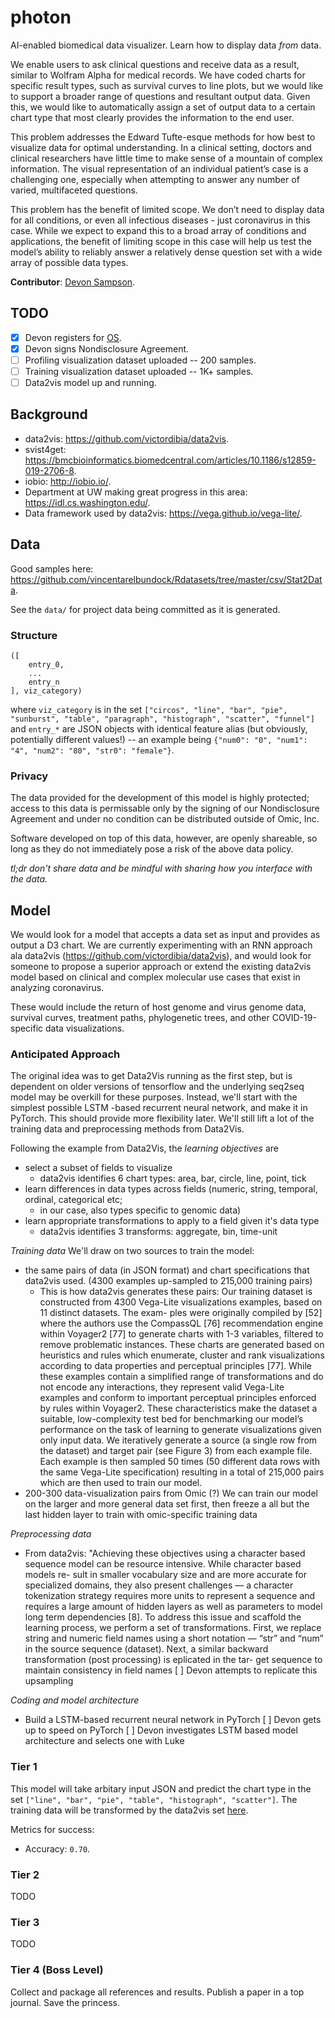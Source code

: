 # photon

AI-enabled biomedical data visualizer.  Learn how to display data *from* data.

We enable users to ask clinical questions and receive data as a result, similar to Wolfram Alpha for medical records. We have coded charts for specific result types, such as survival curves to line plots, but we would like to support a broader range of questions and resultant output data. Given this, we would like to automatically assign a set of output data to a certain chart type that most clearly provides the information to the end user.

This problem addresses the Edward Tufte-esque methods for how best to visualize data for optimal understanding. In a clinical setting, doctors and clinical researchers have little time to make sense of a mountain of complex information. The visual representation of an individual patient’s case is a challenging one, especially when attempting to answer any number of varied, multifaceted questions. 

This problem has the benefit of limited scope. We don’t need to display data for all conditions, or even all infectious diseases - just coronavirus in this case. While we expect to expand this to a broad array of conditions and applications, the benefit of limiting scope in this case will help us test the model’s ability to reliably answer a relatively dense question set with a wide array of possible data types.

**Contributor**: [Devon Sampson](devonds@gmail.com).

## TODO

- [x] Devon registers for [OS](os.omic.ai).
- [x] Devon signs Nondisclosure Agreement.
- [ ] Profiling visualization dataset uploaded -- 200 samples.
- [ ] Training visualization dataset uploaded -- 1K+ samples.
- [ ] Data2vis model up and running.

## Background

- data2vis: https://github.com/victordibia/data2vis.
- svist4get: https://bmcbioinformatics.biomedcentral.com/articles/10.1186/s12859-019-2706-8.
- iobio: http://iobio.io/.
- Department at UW making great progress in this area: https://idl.cs.washington.edu/.
- Data framework used by data2vis:  https://vega.github.io/vega-lite/.

## Data

Good samples here: https://github.com/vincentarelbundock/Rdatasets/tree/master/csv/Stat2Data.

See the `data/` for project data being committed as it is generated.

### Structure

```
([
    entry_0,
    ...
    entry_n
], viz_category)
```

where `viz_category` is in the set `["circos", "line", "bar", "pie", "sunburst", "table", "paragraph", "histograph", "scatter", "funnel"]` and `entry_*` are JSON objects with identical feature alias (but obviously, potentially different values!) -- an example being `{"num0": "0", "num1": "4", "num2": "80", "str0": "female"}`.

### Privacy

The data provided for the development of this model is highly protected; access to this data is permissable only by the signing of our Nondisclosure Agreement and under no condition can be distributed outside of Omic, Inc.

Software developed on top of this data, however, are openly shareable, so long as they do not immediately pose a risk of the above data policy.

*tl;dr don't share data and be mindful with sharing how you interface with the data.*

## Model

We would look for a model that accepts a data set as input and provides as output a D3 chart. We are currently experimenting with an RNN approach ala data2vis (https://github.com/victordibia/data2vis), and would look for someone to propose a superior approach or extend the existing data2vis model based on clinical and complex molecular use cases that exist in analyzing coronavirus. 

These would include the return of host genome and virus genome data, survival curves, treatment paths, phylogenetic trees, and other COVID-19-specific data visualizations.

### Anticipated Approach
The original idea was to get Data2Vis running as the first step, but is dependent on older versions of tensorflow and the underlying seq2seq model may be overkill for these purposes.  Instead, we'll start with the simplest possible LSTM -based recurrent neural network, and make it in PyTorch. This should provide more flexibility later. We'll still lift a lot of the training data and preprocessing methods from Data2Vis.

Following the example from Data2Vis, the *learning objectives* are
- select a subset of fields to visualize
	- data2vis identifies 6 chart types: area, bar, circle, line, point, tick
- learn differences in data types across fields (numeric, string, temporal, ordinal, categorical etc; 
	- in our case, also types specific to genomic data)
- learn appropriate transformations to apply to a field given it's data type
	- data2vis identifies 3 transforms: aggregate, bin, time-unit

*Training data* We'll draw on two sources to train the model: 
- the same pairs of data (in JSON format) and chart specifications that data2vis used. (4300 examples up-sampled to 215,000 training pairs)
	- This is how data2vis generates these pairs: 
		Our training dataset is constructed from 4300 Vega-Lite visualizations examples, based on 11 distinct datasets. The exam- ples were originally compiled by [52] where the authors use the CompassQL [76] recommendation engine within Voyager2 [77] to generate charts with 1-3 variables, filtered to remove problematic instances. These charts are generated based on heuristics and rules which enumerate, cluster and rank visualizations according to data properties and perceptual principles [77]. While these examples contain a simplified range of transformations and do not encode any interactions, they represent valid Vega-Lite examples and conform to important perceptual principles enforced by rules within Voyager2. These characteristics make the dataset a suitable, low-complexity test bed for benchmarking our model’s performance on the task of learning to generate visualizations given only input data.
		We iteratively generate a source (a single row from the dataset) and target pair (see Figure 3) from each example file. Each example is then sampled 50 times (50 different data rows with the same Vega-Lite specification) resulting in a total of 215,000 pairs which are then used to train our model.
- 200-300 data-visualization pairs from Omic (?)
We can train our model on the larger and more general data set first, then freeze a all but the last hidden layer to train with omic-specific training data

*Preprocessing data*
- From data2vis: "Achieving these objectives using a character based sequence model can be resource intensive. While character based models re- sult in smaller vocabulary size and are more accurate for specialized domains, they also present challenges — a character tokenization strategy requires more units to represent a sequence and requires a large amount of hidden layers as well as parameters to model long term dependencies [8]. To address this issue and scaffold the learning process, we perform a set of transformations. First, we replace string and numeric field names using a short notation —
“str” and “num” in the source sequence (dataset). Next, a similar backward transformation (post processing) is eplicated in the tar- get sequence to maintain consistency in field names
[ ] Devon attempts to replicate this upsampling 

*Coding and model architecture*
- Build a LSTM-based recurrent neural network in PyTorch
[ ] Devon gets up to speed on PyTorch
[ ] Devon investigates LSTM based model architecture and selects one with Luke

### Tier 1

This model will take arbitary input JSON and predict the chart type in the set `["line", "bar", "pie", "table", "histograph", "scatter"]`.  The training data will be transformed by the data2vis set [here](https://github.com/victordibia/data2vis/tree/master/examples).

Metrics for success:
 * Accuracy:  `0.70`.

### Tier 2

TODO

### Tier 3

TODO

### Tier 4 (Boss Level)

Collect and package all references and results.  Publish a paper in a top journal.  Save the princess.
